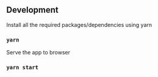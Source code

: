 ## Development

Install all the required packages/dependencies using yarn

### `yarn`

Serve the app to browser

### `yarn start`
